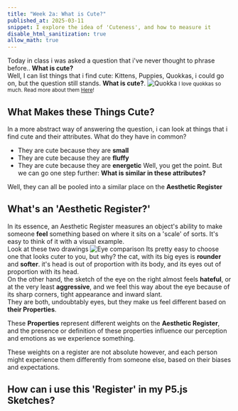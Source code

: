```yaml
---
title: "Week 2a: What is Cute?"
published_at: 2025-03-11
snippet: I explore the idea of 'Cuteness', and how to measure it
disable_html_sanitization: true
allow_math: true
---
```

Today in class i was asked a question that i've never thought to phrase before.. **What is cute?**  
Well, I can list things that i find cute: Kittens, Puppies, Quokkas, i could go on, but the question still stands. **What is cute?**.
![Quokka](Wk-2A/Quokka.jpg)
<small> I love quokkas so much. Read more about them [Here](https://wwf.org.au/blogs/8-interesting-facts-about-quokkas/)! </small>
## What Makes these Things Cute?
In a more abstract way of answering the question, i can look at things that i find cute and their attributes. What do they have in common?  
- They are cute because they are **small**
- They are cute because they are **fluffy**
- They are cute because they are **energetic**
Well, you get the point. But we can go one step further: **What is similar in these attributes?**  
  
Well, they can all be pooled into a similar place on the **Aesthetic Register**
## What's an 'Aesthetic Register?'  
In its essence, an Aesthetic Register measures an object's ability to make someone **feel** something based on where it sits on a 'scale' of sorts. 
It's easy to think of it with a visual example.  
Look at these two drawings
![Eye comparison](Wk-2A/Cute-Vengeful-Eyes.png)
Its pretty easy to choose one that looks cuter to you, but why?
the cat, with its big eyes is **rounder** and **softer**. it's head is out of proportion with its body, and its eyes out of proportion with its head.  
On the other hand, the sketch of the eye on the right almost feels **hateful**, or at the very least **aggressive**, and we feel this way about the eye because of its sharp corners, tight appearance and inward slant.  
They are both, undoubtably eyes, but they make us feel different based on **their Properties**.

These **Properties** represent different weights on the **Aesthetic Register**, and the presence or definition of these properties influence our perception and emotions as we experience something.  

These weights on a register are not absolute however, and each person might experience them differently from someone else, based on their biases and expectations.

## How can i use this 'Register' in my P5.js Sketches?
